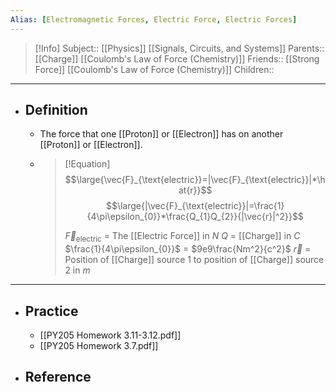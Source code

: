 ```yaml
---
Alias: [Electromagnetic Forces, Electric Force, Electric Forces]
---
```

> [!Info]
> Subject:: [[Physics]] [[Signals, Circuits, and Systems]]
> Parents:: [[Charge]] [[Coulomb's Law of Force (Chemistry)]]
> Friends:: [[Strong Force]] [[Coulomb's Law of Force (Chemistry)]]
> Children:: 
---
- ## Definition
	- The force that one [[Proton]] or [[Electron]] has on another [[Proton]] or [[Electron]].
	- > [!Equation]
	  > $$\large{\vec{F}_{\text{electric}}=|\vec{F}_{\text{electric}}|*\hat{r}}$$
	  > $$\large{|\vec{F}_{\text{electric}}|=\frac{1}{4\pi\epsilon_{0}}*\frac{Q_{1}Q_{2}}{|\vec{r}|^2}}$$
	  > 
	  > $\vec{F}_{\text{electric}}$ = The [[Electric Force]] in $N$
	  > $Q$ = [[Charge]] in $C$
	  > $\frac{1}{4\pi\epsilon_{0}}$ = $9e9\frac{Nm^2}{c^2}$
	  > $\vec{r}$ = Position of [[Charge]] source 1 to position of [[Charge]] source 2 in $m$
---
- ## Practice
	- [[PY205 Homework 3.11-3.12.pdf]]
	- [[PY205 Homework 3.7.pdf]]
- ## Reference